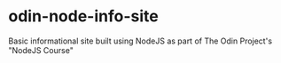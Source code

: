 # odin-node-info-site
Basic informational site built using NodeJS as part of The Odin Project's "NodeJS Course"
